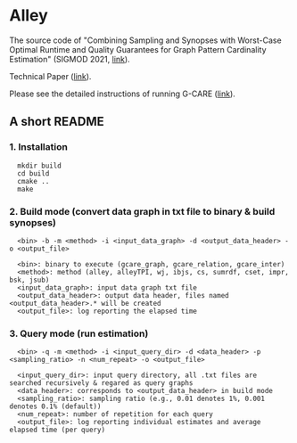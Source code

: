 # Alley

The source code of "Combining Sampling and Synopses with Worst-Case Optimal Runtime and Quality Guarantees for Graph Pattern Cardinality Estimation" (SIGMOD 2021, [link](https://dl.acm.org/doi/10.1145/3448016.3457246)).

Technical Paper ([link](https://arxiv.org/abs/2103.13681)).

Please see the detailed instructions of running G-CARE ([link](https://github.com/yspark-dblab/gcare)).


## A short README

### 1. Installation

```
  mkdir build
  cd build
  cmake ..
  make
```

### 2. Build mode (convert data graph in txt file to binary & build synopses)

```
  <bin> -b -m <method> -i <input_data_graph> -d <output_data_header> -o <output_file>
  
  <bin>: binary to execute (gcare_graph, gcare_relation, gcare_inter)
  <method>: method (alley, alleyTPI, wj, ibjs, cs, sumrdf, cset, impr, bsk, jsub)
  <input_data_graph>: input data graph txt file
  <output_data_header>: output data header, files named <output_data_header>.* will be created
  <output_file>: log reporting the elapsed time
```

### 3. Query mode (run estimation)
  
``` 
  <bin> -q -m <method> -i <input_query_dir> -d <data_header> -p <sampling_ratio> -n <num_repeat> -o <output_file>
  
  <input_query_dir>: input query directory, all .txt files are searched recursively & regared as query graphs
  <data_header>: corresponds to <output_data_header> in build mode
  <sampling_ratio>: sampling ratio (e.g., 0.01 denotes 1%, 0.001 denotes 0.1% (default)) 
  <num_repeat>: number of repetition for each query
  <output_file>: log reporting individual estimates and average elapsed time (per query)
```
